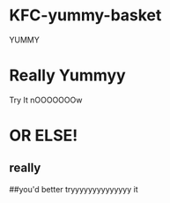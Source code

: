 # KFC-yummy-basket
YUMMY
# Really Yummyy
Try It nOOOOOOOw
# OR ELSE!
## really
##you'd better tryyyyyyyyyyyyyy it
